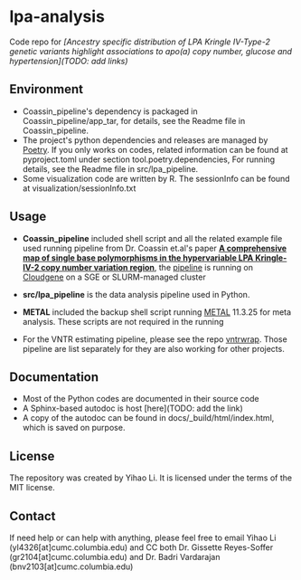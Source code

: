 # lpa-analysis

Code repo for *[Ancestry specific distribution of LPA Kringle IV-Type-2 genetic variants highlight associations to apo(a) copy number, glucose and hypertension](TODO: add links)*

## Environment

 - Coassin_pipeline's dependency is packaged in Coassin_pipeline/app_tar, for details, see the Readme file in Coassin_pipeline.
 - The project's python dependencies and releases are managed by [Poetry](https://python-poetry.org/). If you only works on codes, related information can be found at pyproject.toml under section tool.poetry.dependencies, For running details, see the Readme file in src/lpa_pipeline.
 - Some visualization code are written by R. The sessionInfo can be found at visualization/sessionInfo.txt

## Usage

- **Coassin_pipeline** included shell script and all the related example file used running pipeline from Dr. Coassin et.al's paper [**A comprehensive map of single base polymorphisms in the hypervariable LPA Kringle-IV-2 copy number variation region**](https://www.ncbi.nlm.nih.gov/pmc/articles/PMC6314250/), the [pipeline](https://github.com/genepi/lpa-pipeline) is running on [Cloudgene](http://www.cloudgene.io/) on a SGE or SLURM-managed cluster

- **src/lpa_pipeline** is the data analysis pipeline used in Python.

- **METAL** included the backup shell script running [METAL](https://github.com/statgen/METAL) 11.3.25 for meta analysis. These scripts are not required in the running

- For the VNTR estimating pipeline, please see the repo [vntrwrap](https://github.com/alexliyihao/vntrwrap). Those pipeline are list separately for they are also working for other projects.

## Documentation

- Most of the Python codes are documented in their source code
- A Sphinx-based autodoc is host [here](TODO: add the link)
- A copy of the autodoc can be found in docs/_build/html/index.html, which is saved on purpose.

## License

The repository was created by Yihao Li. It is licensed under the terms of the MIT license.

## Contact

If need help or can help with anything, please feel free to email Yihao Li (yl4326[at]cumc.columbia.edu) and CC both Dr. Gissette Reyes-Soffer (gr2104[at]cumc.columbia.edu) and Dr. Badri Vardarajan (bnv2103[at]cumc.columbia.edu)

